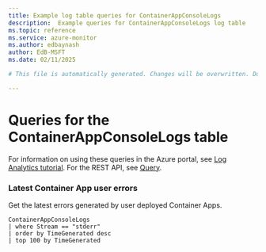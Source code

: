 ```yaml
---
title: Example log table queries for ContainerAppConsoleLogs
description:  Example queries for ContainerAppConsoleLogs log table
ms.topic: reference
ms.service: azure-monitor
ms.author: edbaynash
author: EdB-MSFT
ms.date: 02/11/2025

# This file is automatically generated. Changes will be overwritten. Do not change this file directly. 

---
```


# Queries for the ContainerAppConsoleLogs table

For information on using these queries in the Azure portal, see [Log Analytics tutorial](/azure/azure-monitor/logs/log-analytics-tutorial). For the REST API, see [Query](/rest/api/loganalytics/query).


### Latest Container App user errors  


Get the latest errors generated by user deployed Container Apps.  

```query
ContainerAppConsoleLogs
| where Stream == "stderr"
| order by TimeGenerated desc
| top 100 by TimeGenerated
```

